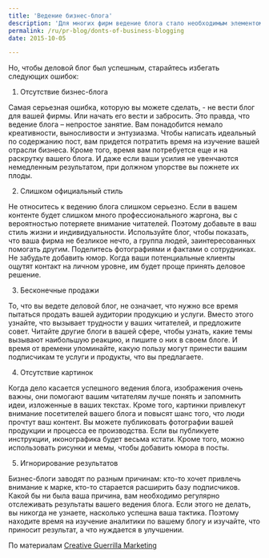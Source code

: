 ```yaml
---
title: 'Ведение бизнес-блога'
description: 'Для многих фирм ведение блога стало необходимым элементом общей маркетинговой стратегии. Деловой блог способен привлечь больше трафика на сайт и этим поднять его позицию в рейтинге Google. Вдобавок, ведение блога дает возможность делиться опытом, что создает вам имидж специалиста в вашей области. Это так же отличный способ общения с вашими подписчиками и другими экспертами и блоггерами.'
permalink: /ru/pr-blog/donts-of-business-blogging
date: 2015-10-05

---
```


Но, чтобы деловой блог был успешным, старайтесь избегать следующих ошибок:

1. Отсутствие бизнес-блога

Самая серьезная ошибка, которую вы можете сделать, - не вести блог для вашей фирмы. Или начать его вести и забросить. Это правда, что ведение блога – непростое занятие. Вам понадобится немало креативности, выносливости и энтузиазма. Чтобы написать идеальный по содержанию пост, вам придется потратить время на изучение вашей отрасли бизнеса. Кроме того, время  вам потребуется еще и на раскрутку вашего блога. И даже если ваши усилия не увенчаются немедленным результатом, при должном упорстве вы пожнете их плоды.

2. Слишком официальный стиль

Не относитесь к ведению блога слишком серьезно. Если в вашем контенте будет слишком много профессионального жаргона, вы с вероятностью потеряете внимание читателей. Поэтому добавьте в ваш стиль жизни и индивидуальности. Используйте блог, чтобы показать, что ваша фирма не безликое нечто, а группа людей, заинтересованных помогать другим. Поделитесь фотографиями и фактами о сотрудниках. Не забудьте добавить юмор. Когда ваши потенциальные клиенты ощутят контакт на личном уровне, им будет проще принять деловое решение.

3. Бесконечные продажи

То, что вы ведете деловой блог, не означает, что нужно все время пытаться продать вашей аудитории продукцию и услуги. Вместо этого узнайте, что вызывает трудности у ваших читателей, и предложите совет. Читайте другие блоги в вашей сфере, чтобы узнать, какие темы вызывают наибольшую реакцию, и пишите о них в своем блоге. И время от времени упоминайте, какую пользу могут принести вашим подписчикам те услуги и продукты, что вы предлагаете.

4. Отсутствие картинок

Когда дело касается успешного ведения блога, изображения очень важны, они помогают вашим читателям лучше понять и запомнить идеи, изложенные в ваших текстах. Кроме того, картинки привлекут внимание посетителей вашего блога и повысят шанс того, что люди прочтут ваш контент. Вы можете публиковать фотографии вашей продукции и процесса ее производства. Если вы публикуете инструкции, иконографика будет весьма кстати. Кроме того, можно использовать рисунки и мемы, чтобы добавить юмора в посты.

5. Игнорирование результатов

Бизнес-блоги заводят по разным причинам: кто-то хочет привлечь внимание к марке, кто-то старается расширить базу подписчиков. Какой бы ни была ваша причина, вам необходимо регулярно отслеживать результаты вашего ведения блога. Если этого не делать, вы никогда не узнаете, насколько успешна ваша тактика. Поэтому находите время на изучение аналитики по вашему блогу и изучайте, что приносит результат, а что нуждается в улучшении.

По материалам <a href="http://www.creativeguerrillamarketing.com/social-media-marketing/5-business-blogging-mistakes-to-look-out-for/">Creative Guerrilla Marketing </a>

